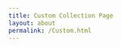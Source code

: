 ```yaml
---
title: Custom Collection Page
layout: about
permalink: /Custom.html
---
```


<iframe title="1980 Baltimore International Film Festival - Program 1, part 2 of 2 - bcast-077462-0001" src="//av.lib.umd.edu:443/master_files/8910jt84r/embed" width="600" height="450" frameborder="0" webkitallowfullscreen mozallowfullscreen allowfullscreen></iframe>
